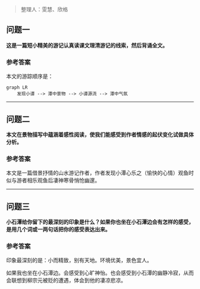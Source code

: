 > 整理人：雯慧、欣格

## 问题一

**这是一篇短小精美的游记认真读课文理清游记的线索，然后背诵全文。**

### 参考答案

本文的游踪顺序是：

```mermaid
graph LR
    发现小谭 --> 潭中景物 --> 小谭源流 --> 潭中气氛
```





------



## 问题二

**本文在景物描写中蕴涵着感性阅读，使我们能感受到作者情感的起伏变化试做具体分析。**

### 参考答案

本文是一篇借景抒情的山水游记作者，作者发现小潭心乐之（愉快的心情）观鱼时似与游者相乐观鱼后凄神寒骨悄怆幽邃。



------



## 问题三

**小石潭给你留下的最深刻的印象是什么？如果你也坐在小石潭边会有怎样的感受，是用几个词或一两句话把你的感受表达出来。**

### 参考答案

印象最深刻的是：小而精致，别有天地。环境优美，景色宜人。

如果我也坐在小石潭边。会感受到心旷神怡。也会感受到小石潭的幽静冷寂，从而会联想到柳宗元被贬的遭遇，体会到他的凄凉悲凉。